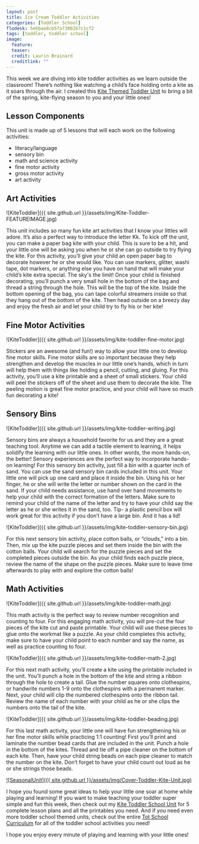 ```yaml
---
layout: post
title: Ice Cream Toddler Activities
categories: [Toddler School]
flodesk: 5e6bae8cb57a7300267c1cf2
tags: [toddler, toddler school]
image:
  feature: 
  teaser: 
  credit: Laurin Brainard
  creditlink: ""
---
```

This week we are diving into kite toddler activities as we learn outside the classroom! There’s nothing like watching a child’s face holding onto a kite as it soars through the air. I created this [Kite Themed Toddler Unit](https://www.teacherspayteachers.com/Product/Toddler-Activities-Lesson-Plans-Preschool-Kite-Themed-Curriculum-Letter-K-4844775?utm_source=PB%20Blog&utm_campaign=Kite%20Toddler%20School%20Unit) to bring a bit of the spring, kite-flying season to you and your little ones!

## Lesson Components 
This unit is made up of 5 lessons that will each work on the following activities:
- literacy/language 
- sensory bin 
- math and science activity 
- fine motor activity 
- gross motor activity 
- art activity 

## Art Activities 

![KiteToddler]({{ site.github.url }}/assets/img/Kite-Toddler-FEATUREIMAGE.jpg)

This unit includes so many fun kite art activities that I know your littles will adore. It’s also a perfect way to introduce the letter Kk. To kick off the unit, you can make a paper bag kite with your child. This is sure to be a hit, and your little one will be asking you when he or she can go outside to try flying the kite. For this activity, you’ll give your child an open paper bag to decorate however he or she would like. You can use markers, glitter, washi tape, dot markers, or anything else you have on hand that will make your child’s kite extra special. The sky's the limit! Once your child is finished decorating, you’ll punch a very small hole in the bottom of the bag and thread a string through the hole. This will be the top of the kite. Inside the bottom opening of the bag, you can tape colorful streamers inside so that they hang out of the bottom of the kite. Then head outside on a breezy day and enjoy the fresh air and let your child try to fly his or her kite! 
## Fine Motor Activities 

![KiteToddler]({{ site.github.url }}/assets/img/kite-toddler-fine-motor.jpg)

Stickers are an awesome (and fun!) way to allow your little one to develop fine motor skills. Fine motor skills are so important because they help strengthen and develop the muscles in our little one’s hands, which in turn will help them with things like holding a pencil, cutting, and gluing. For this activity, you’ll use a kite printable and a sheet of small stickers. Your child will peel the stickers off of the sheet and use them to decorate the kite. The peeling motion is great fine motor practice, and your child will have so much fun decorating a kite! 

## Sensory Bins 

![KiteToddler]({{ site.github.url }}/assets/img/kite-toddler-writing.jpg)

Sensory bins are always a household favorite for us and they are a great teaching tool.  Anytime we can add a tactile element to learning, it helps solidify the learning with our little ones. In other words, the more hands-on, the better! Sensory experiences are the perfect way to incorporate hands-on learning! For this sensory bin activity, just fill a bin with a quarter inch of sand. You can use the sand sensory bin cards included in this unit. Your little one will pick up one card and place it inside the bin. Using his or her finger, he or she will write the letter or number shown on the card in the sand. If your child needs assistance, use hand over hand movements to help your child with the correct formation of the letters. Make sure to remind your child of the name of the letter and try to have your child say the letter as he or she writes it in the sand, too. Tip- a plastic pencil box will work great for this activity if you don’t have a large bin. And it has a lid! 

![KiteToddler]({{ site.github.url }}/assets/img/kite-toddler-sensory-bin.jpg)

For this next sensory bin activity, place cotton balls, or “clouds,” into a bin. Then, mix up the kite puzzle pieces and set them inside the bin with the cotton balls. Your child will search for the puzzle pieces and set the completed pieces outside the bin. As your child finds each puzzle piece, review the name of the shape on the puzzle pieces. Make sure to leave time afterwards to play with and explore the cotton balls! 

## Math Activities

![KiteToddler]({{ site.github.url }}/assets/img/kite-toddler-math.jpg)

This math activity is the perfect way to review number recognition and counting to four. For this engaging math activity, you will pre-cut the four pieces of the kite cut and paste printable. Your child will use these pieces to glue onto the workmat like a puzzle. As your child completes this activity, make sure to have your child point to each number and say the name, as well as practice counting to four. 

![KiteToddler]({{ site.github.url }}/assets/img/kite-toddler-math-2.jpg)

For this next math activity, you’ll create a kite using the printable included in the unit. You’ll punch a hole in the bottom of the kite and string a ribbon through the hole to create a tail. Glue the number squares onto clothespins, or handwrite numbers 1-9 onto the clothespins with a permanent marker. Next, your child will clip the numbered clothespins onto the ribbon tail. Review the name of each number with your child as he or she clips the numbers onto the tail of the kite. 

![KiteToddler]({{ site.github.url }}/assets/img/kite-toddler-beading.jpg)

For this last math activity, your little one will have fun strengthening his or her fine motor skills while practicing 1:1 counting! First you’ll print and laminate the number bead cards that are included in the unit. Punch a hole in the bottom of the kites. Thread and tie off a pipe cleaner on the bottom of each kite. Then, have your child string beads on each pipe cleaner to match the number on the kite. Don’t forget to have your child count out loud as he or she strings those beads. 

[![SeasonalUnit]({{ site.github.url }}/assets/img/Cover-Toddler-Kite-Unit.jpg)](https://www.teacherspayteachers.com/Product/Toddler-Activities-Lesson-Plans-Preschool-Kite-Themed-Curriculum-Letter-K-4844775?utm_source=PB%20Blog&utm_campaign=Kite%20Toddler%20School%20Cover%20Image)

I hope you found some great ideas to help your little one soar at home while playing and learning! If you want to make teaching your toddler super simple and fun this week, then check out my [Kite Toddler School Unit](https://www.teacherspayteachers.com/Product/Toddler-Activities-Lesson-Plans-Preschool-Kite-Themed-Curriculum-Letter-K-4844775?utm_source=PB%20Blog&utm_campaign=Kite%20Toddler%20School%20Unit) for 5 complete lesson plans and all the printables you need. And if you need even more toddler school themed units, check out the entire [Tot School Curriculum](https://www.teacherspayteachers.com/Product/Toddler-Activities-Lesson-Plans-Tot-School-Curriculum-Homeschool-Preschool-4296281?utm_source=PB%20Blog&utm_campaign=Toddler%20Bundle%20Upsell) for all of the toddler school activities you need! 

I hope you enjoy every minute of playing and learning with your little ones! 
